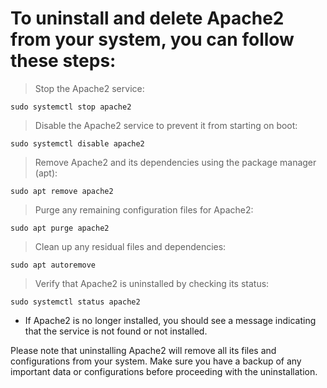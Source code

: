 # To uninstall and delete Apache2 from your system, you can follow these steps:

> Stop the Apache2 service:

    sudo systemctl stop apache2
  
> Disable the Apache2 service to prevent it from starting on boot:

    sudo systemctl disable apache2

> Remove Apache2 and its dependencies using the package manager (apt):

    sudo apt remove apache2
    
> Purge any remaining configuration files for Apache2:

    sudo apt purge apache2

> Clean up any residual files and dependencies:

    sudo apt autoremove
    
> Verify that Apache2 is uninstalled by checking its status:

    sudo systemctl status apache2


* If Apache2 is no longer installed, you should see a message indicating that the service is not found or not installed.

Please note that uninstalling Apache2 will remove all its files and configurations from your system. Make sure you have a backup of any important data or configurations before proceeding with the uninstallation.

